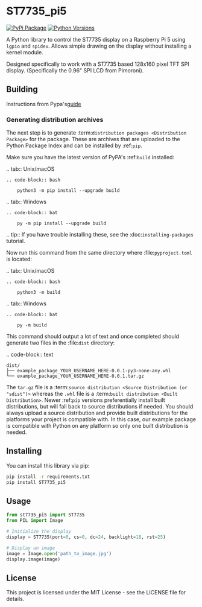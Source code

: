 # ST7735_pi5
[![PyPi Package](https://img.shields.io/pypi/v/st7735.svg)](https://pypi.python.org/pypi/st7735_pi5)
[![Python Versions](https://img.shields.io/pypi/pyversions/st7735.svg)](https://pypi.python.org/pypi/st7735_pi5)

A Python library to control the ST7735 display on a Raspberry Pi 5 using `lgpio` and `spidev`.
Allows simple drawing on the display without installing a kernel module.

Designed specifically to work with a ST7735 based 128x160 pixel TFT SPI display. (Specifically the 0.96" SPI LCD from Pimoroni).
## Building
Instructions from Pypa's[guide](https://github.com/pypa/packaging.python.org/blob/main/source/tutorials/packaging-projects.rst?plain=true)

### Generating distribution archives

The next step is to generate :term:`distribution packages <Distribution Package>`
for the package. These are archives that are uploaded to the Python
Package Index and can be installed by :ref:`pip`.

Make sure you have the latest version of PyPA's :ref:`build` installed:

.. tab:: Unix/macOS

    .. code-block:: bash

        python3 -m pip install --upgrade build

.. tab:: Windows

    .. code-block:: bat

        py -m pip install --upgrade build

.. tip:: If you have trouble installing these, see the
   :doc:`installing-packages` tutorial.

Now run this command from the same directory where :file:`pyproject.toml` is located:

.. tab:: Unix/macOS

    .. code-block:: bash

        python3 -m build

.. tab:: Windows

    .. code-block:: bat

        py -m build

This command should output a lot of text and once completed should generate two
files in the :file:`dist` directory:

.. code-block:: text

    dist/
    ├── example_package_YOUR_USERNAME_HERE-0.0.1-py3-none-any.whl
    └── example_package_YOUR_USERNAME_HERE-0.0.1.tar.gz


The ``tar.gz`` file is a :term:`source distribution <Source Distribution (or "sdist")>`
whereas the ``.whl`` file is a :term:`built distribution <Built Distribution>`.
Newer :ref:`pip` versions preferentially install built distributions, but will
fall back to source distributions if needed. You should always upload a source
distribution and provide built distributions for the platforms your project is
compatible with. In this case, our example package is compatible with Python on
any platform so only one built distribution is needed.

## Installing

You can install this library via pip:

```bash
pip install -r requirements.txt
pip install ST7735_pi5
```

## Usage

```python
from st7735_pi5 import ST7735
from PIL import Image

# Initialize the display
display = ST7735(port=0, cs=0, dc=24, backlight=18, rst=25)

# Display an image
image = Image.open('path_to_image.jpg')
display.image(image)
```

## License

This project is licensed under the MIT License - see the LICENSE file for details.
